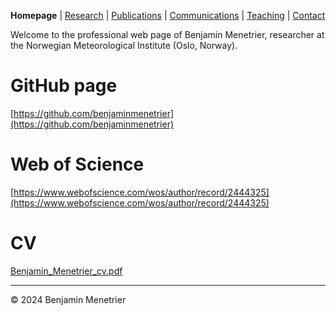 **Homepage** | [Research](Research) | [Publications](Publications) | [Communications](Communications) | [Teaching](Teaching) | [Contact](Contact)

Welcome to the professional web page of Benjamin Menetrier, researcher at the Norwegian Meteorological Institute (Oslo, Norway).

# GitHub page
[https://github.com/benjaminmenetrier](https://github.com/benjaminmenetrier)

# Web of Science
[https://www.webofscience.com/wos/author/record/2444325](https://www.webofscience.com/wos/author/record/2444325)

# CV
[Benjamin_Menetrier_cv.pdf](https://rachelhonnert.fr/benjaminmenetrier/index/Benjamin_Menetrier_cv.pdf)

---

&copy; 2024 Benjamin Menetrier
